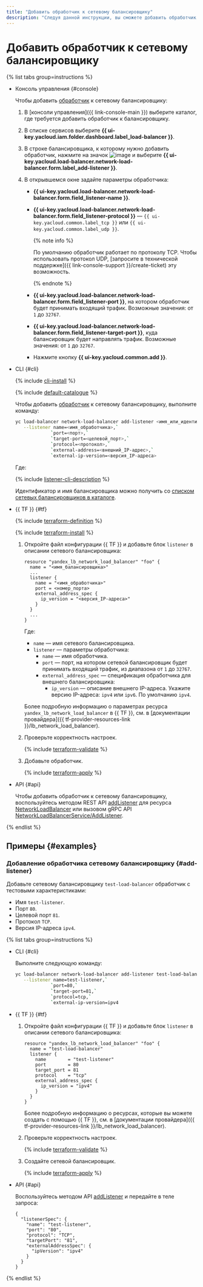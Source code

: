 ```yaml
---
title: "Добавить обработчик к сетевому балансировщику"
description: "Следуя данной инструкции, вы сможете добавить обработчик к сетевому балансировщику."
---
```


# Добавить обработчик к сетевому балансировщику

{% list tabs group=instructions %}

- Консоль управления {#console}
  
  Чтобы добавить [обработчик](../concepts/listener.md) к сетевому балансировщику:
  
  1. В [консоли управления]({{ link-console-main }}) выберите каталог, где требуется добавить обработчик к балансировщику.
  1. В списке сервисов выберите **{{ ui-key.yacloud.iam.folder.dashboard.label_load-balancer }}**.
  1. В строке балансировщика, к которому нужно добавить обработчик, нажмите на значок ![image](../../_assets/horizontal-ellipsis.svg) и выберите **{{ ui-key.yacloud.load-balancer.network-load-balancer.form.label_add-listener }}**.
  1. В открывшемся окне задайте параметры обработчика:

     * **{{ ui-key.yacloud.load-balancer.network-load-balancer.form.field_listener-name }}**.
     * **{{ ui-key.yacloud.load-balancer.network-load-balancer.form.field_listener-protocol }}** — `{{ ui-key.yacloud.common.label_tcp }}` или `{{ ui-key.yacloud.common.label_udp }}`.

        {% note info %}

        По умолчанию обработчик работает по протоколу TCP. Чтобы использовать протокол UDP, [запросите в технической поддержке]({{ link-console-support }}/create-ticket) эту возможность.

        {% endnote %}

     * **{{ ui-key.yacloud.load-balancer.network-load-balancer.form.field_listener-port }}**, на котором обработчик будет принимать входящий трафик. Возможные значения: от `1` до `32767`.
     * **{{ ui-key.yacloud.load-balancer.network-load-balancer.form.field_listener-target-port }}**, куда балансировщик будет направлять трафик. Возможные значения: от `1` до `32767`.
     * Нажмите кнопку **{{ ui-key.yacloud.common.add }}**.
  
- CLI {#cli}
  
  {% include [cli-install](../../_includes/cli-install.md) %}
  
  {% include [default-catalogue](../../_includes/default-catalogue.md) %}
  
  Чтобы добавить [обработчик](../concepts/listener.md) к сетевому балансировщику, выполните команду:

  ```bash
  yc load-balancer network-load-balancer add-listener <имя_или_идентификатор_балансировщика> \
     --listener name=<имя_обработчика>,`
               `port=<порт>,`
               `target-port=<целевой_порт>,`
               `protocol=<протокол>,`
               `external-address=<внешний_IP-адрес>,`
               `external-ip-version=<версия_IP-адреса>
  ```

  Где:

  {% include [listener-cli-description](../../_includes/network-load-balancer/listener-cli-description.md) %}

  Идентификатор и имя балансировщика можно получить со [списком сетевых балансировщиков в каталоге](load-balancer-list.md#list).

- {{ TF }} {#tf}

  {% include [terraform-definition](../../_tutorials/terraform-definition.md) %}

  {% include [terraform-install](../../_includes/terraform-install.md) %}

  1. Откройте файл конфигурации {{ TF }} и добавьте блок `listener` в описании сетевого балансировщика:

     ```hcl
     resource "yandex_lb_network_load_balancer" "foo" {
       name = "<имя_балансировщика>"
       ...
       listener {
         name = "<имя_обработчика>"
         port = <номер_порта>
         external_address_spec {
           ip_version = "<версия_IP-адреса>"
         }
       }
       ...
     }
     ```

     Где:

     * `name` — имя сетевого балансировщика.
     * `listener` — параметры обработчика:
       * `name` — имя обработчика.
       * `port` — порт, на котором сетевой балансировщик будет принимать входящий трафик, из диапазона от `1` до `32767`.
       * `external_address_spec` — спецификация обработчика для внешнего балансировщика:
         * `ip_version` — описание внешнего IP-адреса. Укажите версию IP-адреса: `ipv4` или `ipv6`. По умолчанию `ipv4`.

     Более подробную информацию о параметрах ресурса `yandex_lb_network_load_balancer` в {{ TF }}, см. в [документации провайдера]({{ tf-provider-resources-link }}/lb_network_load_balancer).

  1. Проверьте корректность настроек.

     {% include [terraform-validate](../../_includes/mdb/terraform/validate.md) %}

  1. Добавьте обработчик.

     {% include [terraform-apply](../../_includes/mdb/terraform/apply.md) %}

- API {#api}

  Чтобы добавить обработчик к сетевому балансировщику, воспользуйтесь методом REST API [addListener](../api-ref/NetworkLoadBalancer/addListener.md) для ресурса [NetworkLoadBalancer](../api-ref/NetworkLoadBalancer/index.md) или вызовом gRPC API [NetworkLoadBalancerService/AddListener](../api-ref/grpc/network_load_balancer_service.md#AddListener).

{% endlist %}

## Примеры {#examples}

### Добавление обработчика сетевому балансировщику {#add-listener}

Добавьте сетевому балансировщику `test-load-balancer` обработчик с тестовыми характеристиками:

* Имя `test-listener`.
* Порт `80`.
* Целевой порт `81`.
* Протокол `TCP`.
* Версия IP-адреса `ipv4`.

{% list tabs group=instructions %}

- CLI {#cli}

  Выполните следующую команду:

  ```bash
  yc load-balancer network-load-balancer add-listener test-load-balancer \
     --listener name=test-listener,`
               `port=80,`
               `target-port=81,`
               `protocol=tcp,`
               `external-ip-version=ipv4
  ```

- {{ TF }} {#tf}

  1. Откройте файл конфигурации {{ TF }} и добавьте блок `listener` в описании сетевого балансировщика:

     ```hcl
     resource "yandex_lb_network_load_balancer" "foo" {
       name = "test-load-balancer"
       listener {
         name        = "test-listener"
         port        = 80
         target_port = 81
         protocol    = "tcp"
         external_address_spec {
           ip_version = "ipv4"
         }
       }
     }
     ```

     Более подробную информацию о ресурсах, которые вы можете создать с помощью {{ TF }}, см. в [документации провайдера]({{ tf-provider-resources-link }}/lb_network_load_balancer).

  1. Проверьте корректность настроек.

     {% include [terraform-validate](../../_includes/mdb/terraform/validate.md) %}

  1. Создайте сетевой балансировщик.

     {% include [terraform-apply](../../_includes/mdb/terraform/apply.md) %}

- API {#api}

  Воспользуйтесь методом API [addListener](../api-ref/NetworkLoadBalancer/addListener.md) и передайте в теле запроса:

  ```api
  {
    "listenerSpec": {
      "name": "test-listener",
      "port": "80",
      "protocol": "TCP",
      "targetPort": "81",
      "externalAddressSpec": {
        "ipVersion": "ipv4"
      }
    }
  }
  ```

{% endlist %}
